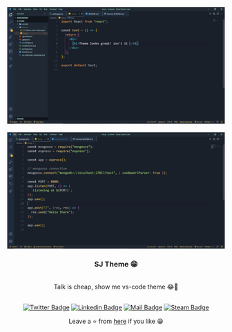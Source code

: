 <div align="center"><img src="./themes/theme-ss.JPG" ></div>
<br />
<div align="center"><img src="./themes/theme-ss-2.JPG" ></div>
<h3 align="center">SJ Theme 😁</h3>

<br/>

 <div align="center">
 Talk is cheap, show me vs-code theme 😂💜
 </div>

<br />
<div align="center" >

[![Twitter Badge](https://img.shields.io/badge/-Twitter-1ca0f1?style=flat&labelColor=white&logo=twitter&logoColor=1ca0f1&link=https://twitter.com/ShubhamSj077)](https://twitter.com/ShubhamSj077)
[![Linkedin Badge](https://img.shields.io/badge/-Linkedin-0e76a8?style=flat&labelColor=white&logo=linkedin&logoColor=0e76a8)](https://www.linkedin.com/in/shubham-jadhav-77a588192/)
[![Mail Badge](https://img.shields.io/badge/-Gmail-c0392b?style=flat&labelColor=white&logo=gmail&logoColor=c0392b)](mailto:shubhamsj077@gmail.com)
[![Steam Badge](https://img.shields.io/badge/-Steam-152C59?style=flat&labelColor=white&logo=steam&logoColor=0275AA)](https://steamcommunity.com/id/CrazySJ/)

</p>

Leave a ⭐ from [here](https://github.com/ShubhamSj07/SJ-Theme) if you like 😁

</p>